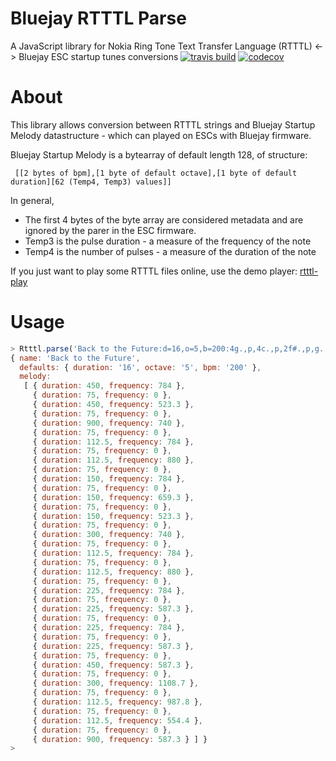 # Bluejay RTTTL Parse
A JavaScript library for Nokia Ring Tone Text Transfer Language (RTTTL) <-> Bluejay ESC startup tunes conversions
[![travis build](https://travis-ci.org/adamonsoon/rtttl-parse.svg?branch=master)](https://travis-ci.org/adamonsoon/rtttl-parse)
[![codecov](https://img.shields.io/codecov/c/github/adamonsoon/rtttl-parse.svg)](https://codecov.io/gh/adamonsoon/rtttl-parse)

# About
This library allows conversion between RTTTL strings and Bluejay Startup Melody datastructure - which can played on ESCs with Bluejay firmware.

Bluejay Startup Melody is a bytearray of default length 128, of structure:

```
 [[2 bytes of bpm],[1 byte of default octave],[1 byte of default duration][62 (Temp4, Temp3) values]]
```

In general,
* The first 4 bytes of the byte array are considered metadata and are ignored by the parer in the ESC firmware.
* Temp3 is the pulse duration - a measure of the frequency of the note
* Temp4 is the number of pulses - a measure of the duration of the note

If you just want to play some RTTTL files online, use the demo player: [rtttl-play](https://adamonsoon.github.io/rtttl-play/)

# Usage
```javascript
> Rtttl.parse('Back to the Future:d=16,o=5,b=200:4g.,p,4c.,p,2f#.,p,g.,p,a.,p,8g,p,8e,p,8c,p,4f#,p,g.,p,a.,p,8g.,p,8d.,p,8g.,p,8d.6,p,4d.6,p,4c#6,p,b.,p,c#.6,p,2d.6');
{ name: 'Back to the Future',
  defaults: { duration: '16', octave: '5', bpm: '200' },
  melody: 
   [ { duration: 450, frequency: 784 },
     { duration: 75, frequency: 0 },
     { duration: 450, frequency: 523.3 },
     { duration: 75, frequency: 0 },
     { duration: 900, frequency: 740 },
     { duration: 75, frequency: 0 },
     { duration: 112.5, frequency: 784 },
     { duration: 75, frequency: 0 },
     { duration: 112.5, frequency: 880 },
     { duration: 75, frequency: 0 },
     { duration: 150, frequency: 784 },
     { duration: 75, frequency: 0 },
     { duration: 150, frequency: 659.3 },
     { duration: 75, frequency: 0 },
     { duration: 150, frequency: 523.3 },
     { duration: 75, frequency: 0 },
     { duration: 300, frequency: 740 },
     { duration: 75, frequency: 0 },
     { duration: 112.5, frequency: 784 },
     { duration: 75, frequency: 0 },
     { duration: 112.5, frequency: 880 },
     { duration: 75, frequency: 0 },
     { duration: 225, frequency: 784 },
     { duration: 75, frequency: 0 },
     { duration: 225, frequency: 587.3 },
     { duration: 75, frequency: 0 },
     { duration: 225, frequency: 784 },
     { duration: 75, frequency: 0 },
     { duration: 225, frequency: 587.3 },
     { duration: 75, frequency: 0 },
     { duration: 450, frequency: 587.3 },
     { duration: 75, frequency: 0 },
     { duration: 300, frequency: 1108.7 },
     { duration: 75, frequency: 0 },
     { duration: 112.5, frequency: 987.8 },
     { duration: 75, frequency: 0 },
     { duration: 112.5, frequency: 554.4 },
     { duration: 75, frequency: 0 },
     { duration: 900, frequency: 587.3 } ] }
> 
```
